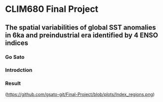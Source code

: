 # **CLIM680 Final Project**

## **The spatial variabilities of global SST anomalies in 6ka and preindustrial era identified by 4 ENSO indices**

### **Go Sato**

### Introdction




### Result

(https://github.com/gsato-git/Final-Project/blob/plots/Index_regions.png)

